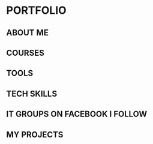 # PORTFOLIO
## ABOUT ME
## COURSES
## TOOLS
## TECH SKILLS
## IT GROUPS ON FACEBOOK I FOLLOW
## MY PROJECTS
